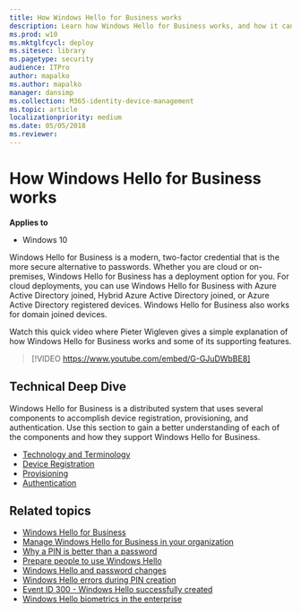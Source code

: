 ```yaml
---
title: How Windows Hello for Business works
description: Learn how Windows Hello for Business works, and how it can help your users authenticate to services.
ms.prod: w10
ms.mktglfcycl: deploy
ms.sitesec: library
ms.pagetype: security
audience: ITPro
author: mapalko
ms.author: mapalko
manager: dansimp
ms.collection: M365-identity-device-management
ms.topic: article
localizationpriority: medium
ms.date: 05/05/2018
ms.reviewer: 
---
```

# How Windows Hello for Business works

**Applies to**
-   Windows 10

Windows Hello for Business is a modern, two-factor credential that is the more secure alternative to passwords.  Whether you are cloud or on-premises, Windows Hello for Business has a deployment option for you.  For cloud deployments, you can use Windows Hello for Business with Azure Active Directory joined, Hybrid Azure Active Directory joined, or Azure Active Directory registered devices.  Windows Hello for Business also works for domain joined devices. 

Watch this quick video where Pieter Wigleven gives a simple explanation of how Windows Hello for Business works and some of its supporting features.
> [!VIDEO https://www.youtube.com/embed/G-GJuDWbBE8]

## Technical Deep Dive
Windows Hello for Business is a distributed system that uses several components to accomplish device registration, provisioning, and authentication. Use this section to gain a better understanding of each of the components and how they support Windows Hello for Business.

- [Technology and Terminology](hello-how-it-works-technology.md)
- [Device Registration](hello-how-it-works-device-registration.md)
- [Provisioning](hello-how-it-works-provisioning.md)
- [Authentication](hello-how-it-works-authentication.md)

## Related topics

- [Windows Hello for Business](hello-identity-verification.md)
- [Manage Windows Hello for Business in your organization](hello-manage-in-organization.md)
- [Why a PIN is better than a password](hello-why-pin-is-better-than-password.md)
- [Prepare people to use Windows Hello](hello-prepare-people-to-use.md)
- [Windows Hello and password changes](hello-and-password-changes.md)
- [Windows Hello errors during PIN creation](hello-errors-during-pin-creation.md)
- [Event ID 300 - Windows Hello successfully created](hello-event-300.md)
- [Windows Hello biometrics in the enterprise](hello-biometrics-in-enterprise.md)
